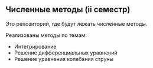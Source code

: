 ## Численные методы (ii семестр)
Это репозиторий, где будут лежать численные методы.

Реализованы методы по темам:
* Интегрирование
* Решение дифференциальных уравнений
* Решение уравнения колебания струны
